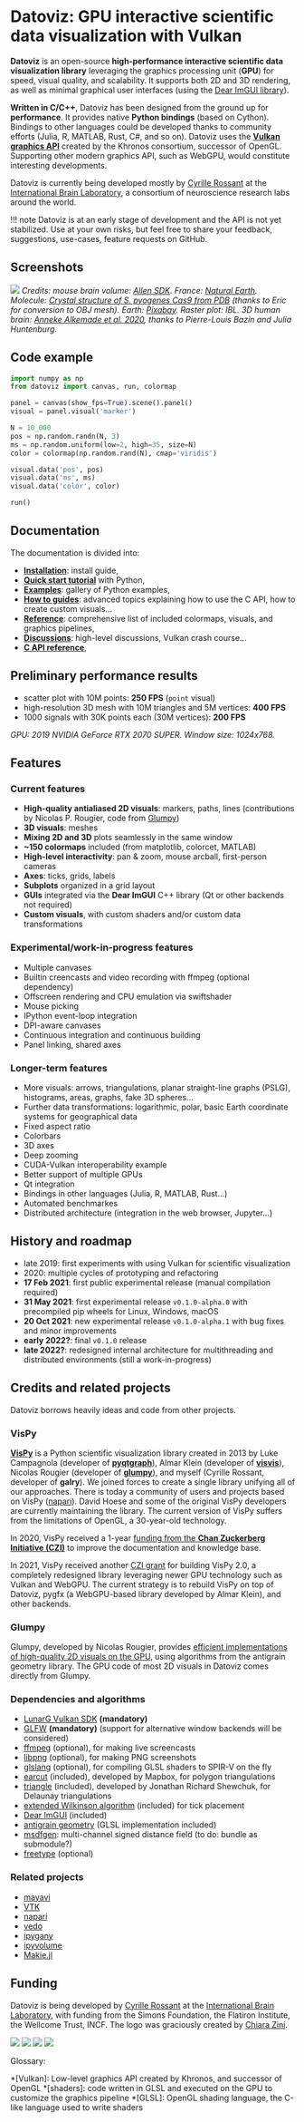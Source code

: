 # Datoviz: GPU interactive scientific data visualization with Vulkan

**Datoviz** is an open-source **high-performance interactive scientific data visualization library** leveraging the graphics processing unit (**GPU**) for speed, visual quality, and scalability. It supports both 2D and 3D rendering, as well as minimal graphical user interfaces (using the [Dear ImGUI library](https://github.com/ocornut/imgui)).

**Written in C/C++**, Datoviz has been designed from the ground up for **performance**. It provides native **Python bindings** (based on Cython). Bindings to other languages could be developed thanks to community efforts (Julia, R, MATLAB, Rust, C#, and so on). Datoviz uses the [**Vulkan graphics API**](https://www.khronos.org/vulkan/) created by the Khronos consortium, successor of OpenGL. Supporting other modern graphics API, such as WebGPU, would constitute interesting developments.

Datoviz is currently being developed mostly by [Cyrille Rossant](https://cyrille.rossant.net) at the [International Brain Laboratory](http://internationalbrainlab.org/), a consortium of neuroscience research labs around the world.

!!! note
    Datoviz is at an early stage of development and the API is not yet stabilized. Use at your own risks, but feel free to share your feedback, suggestions, use-cases, feature requests on GitHub.


## Screenshots

![](https://raw.githubusercontent.com/datoviz/data/master/screenshots/datoviz.jpg)
*Credits: mouse brain volume: [Allen SDK](https://alleninstitute.github.io/AllenSDK/). France: [Natural Earth](https://www.naturalearthdata.com/). Molecule: [Crystal structure of S. pyogenes Cas9 from PDB](https://www.rcsb.org/structure/4cmp) (thanks to Eric for conversion to OBJ mesh). Earth: [Pixabay](https://pixabay.com/fr/illustrations/terre-planet-monde-globe-espace-1617121/). Raster plot: IBL. 3D human brain: [Anneke Alkemade et al. 2020](https://www.frontiersin.org/articles/10.3389/fnana.2020.536838/full), thanks to Pierre-Louis Bazin and Julia Huntenburg.*


## Code example

```python
import numpy as np
from datoviz import canvas, run, colormap

panel = canvas(show_fps=True).scene().panel()
visual = panel.visual('marker')

N = 10_000
pos = np.random.randn(N, 3)
ms = np.random.uniform(low=2, high=35, size=N)
color = colormap(np.random.rand(N), cmap='viridis')

visual.data('pos', pos)
visual.data('ms', ms)
visual.data('color', color)

run()
```


## Documentation

The documentation is divided into:

* **[Installation](https://datoviz.org/tutorials/install/)**: install guide,
* **[Quick start tutorial](https://datoviz.org/tutorials/quickstart)** with Python,
* **[Examples](https://datoviz.org/examples/)**: gallery of Python examples,
* **[How to guides](https://datoviz.org/howto/)**: advanced topics explaining how to use the C API, how to create custom visuals...
* **[Reference](https://datoviz.org/reference/)**: comprehensive list of included colormaps, visuals, and graphics pipelines,
* **[Discussions](https://datoviz.org/discussions/)**: high-level discussions, Vulkan crash course...
* **[C API reference](https://datoviz.org/api/)**,

<!-- NOTE: we use absolute URLs so that the links work on both the GitHub README and the website -->


## Preliminary performance results

* scatter plot with 10M points: **250 FPS** (`point` visual)
* high-resolution 3D mesh with 10M triangles and 5M vertices: **400 FPS**
* 1000 signals with 30K points each (30M vertices): **200 FPS**

*GPU: 2019 NVIDIA GeForce RTX 2070 SUPER. Window size: 1024x768.*


## Features

### Current features

* **High-quality antialiased 2D visuals**: markers, paths, lines (contributions by Nicolas P. Rougier, code from [Glumpy](https://glumpy.github.io/))
* **3D visuals**: meshes
* **Mixing 2D and 3D** plots seamlessly in the same window
* **~150 colormaps** included (from matplotlib, colorcet, MATLAB)
* **High-level interactivity**: pan & zoom, mouse arcball, first-person cameras
* **Axes**: ticks, grids, labels
* **Subplots** organized in a grid layout
* **GUIs** integrated via the **Dear ImGUI** C++ library (Qt or other backends not required)
* **Custom visuals**, with custom shaders and/or custom data transformations

### Experimental/work-in-progress features

* Multiple canvases
* Builtin creencasts and video recording with ffmpeg (optional dependency)
* Offscreen rendering and CPU emulation via swiftshader
* Mouse picking
* IPython event-loop integration
* DPI-aware canvases
* Continuous integration and continuous building
* Panel linking, shared axes

### Longer-term features

* More visuals: arrows, triangulations, planar straight-line graphs (PSLG), histograms, areas, graphs, fake 3D spheres...
* Further data transformations: logarithmic, polar, basic Earth coordinate systems for geographical data
* Fixed aspect ratio
* Colorbars
* 3D axes
* Deep zooming
* CUDA-Vulkan interoperability example
* Better support of multiple GPUs
* Qt integration
* Bindings in other languages (Julia, R, MATLAB, Rust...)
* Automated benchmarkes
* Distributed architecture (integration in the web browser, Jupyter...)


## History and roadmap

* late 2019: first experiments with using Vulkan for scientific visualization
* 2020: multiple cycles of prototyping and refactoring
* **17 Feb 2021**: first public experimental release (manual compilation required)
* **31 May 2021**: first experimental release `v0.1.0-alpha.0` with precompiled pip wheels for Linux, Windows, macOS
* **20 Oct 2021**: new experimental release `v0.1.0-alpha.1` with bug fixes and minor improvements
* **early 2022?**: final `v0.1.0` release
* **late 2022?**: redesigned internal architecture for multithreading and distributed environments (still a work-in-progress)



## Credits and related projects

Datoviz borrows heavily ideas and code from other projects.


### VisPy

[**VisPy**](https://vispy.org/) is a Python scientific visualization library created in 2013 by Luke Campagnola (developer of [**pyqtgraph**](http://www.pyqtgraph.org/)), Almar Klein (developer of [**visvis**](https://github.com/almarklein/visvis)), Nicolas Rougier (developer of [**glumpy**](https://glumpy.github.io/)), and myself (Cyrille Rossant, developer of **galry**). We joined forces to create a single library unifying all of our approaches. There is today a community of users and projects based on VisPy ([napari](https://napari.org/)). David Hoese and some of the original VisPy developers are currently maintaining the library. The current version of VisPy suffers from the limitations of OpenGL, a 30-year-old technology.

In 2020, VisPy received a 1-year [funding from the **Chan Zuckerberg Initiative (CZI)**](https://chanzuckerberg.com/eoss/proposals/rebuilding-the-community-behind-vispys-fast-interactive-visualizations/) to improve the documentation and knowledge base.

In 2021, VisPy received another [CZI grant](https://chanzuckerberg.com/eoss/proposals/vispy-2-0-next-generation-interactive-scientific-visualization-in-python/) for building VisPy 2.0, a completely redesigned library leveraging newer GPU technology such as Vulkan and WebGPU. The current strategy is to rebuild VisPy on top of Datoviz, pygfx (a WebGPU-based library developed by Almar Klein), and other backends.


### Glumpy

Glumpy, developed by Nicolas Rougier, provides [efficient implementations of high-quality 2D visuals on the GPU](https://www.labri.fr/perso/nrougier/python-opengl/), using algorithms from the antigrain geometry library. The GPU code of most 2D visuals in Datoviz comes directly from Glumpy.


### Dependencies and algorithms

* [LunarG Vulkan SDK](https://www.lunarg.com/vulkan-sdk/) **(mandatory)**
* [GLFW](https://www.glfw.org/) **(mandatory)** (support for alternative window backends will be considered)
* [ffmpeg](https://ffmpeg.org/) (optional), for making live screencasts
* [libpng](http://www.libpng.org/pub/png/libpng.html) (optional), for making PNG screenshots
* [glslang](https://github.com/KhronosGroup/glslang) (optional), for compiling GLSL shaders to SPIR-V on the fly
* [earcut](https://github.com/mapbox/earcut) (included), developed by Mapbox, for polygon triangulations
* [triangle](https://www.cs.cmu.edu/~quake/triangle.html) (included), developed by Jonathan Richard Shewchuk, for Delaunay triangulations
* [extended Wilkinson algorithm](http://vis.stanford.edu/papers/tick-labels) (included) for tick placement
* [Dear ImGUI](https://github.com/ocornut/imgui) (included)
* [antigrain geometry](https://en.wikipedia.org/wiki/Anti-Grain_Geometry) (GLSL implementation included)
* [msdfgen](https://github.com/Chlumsky/msdfgen): multi-channel signed distance field (to do: bundle as submodule?)
* [freetype](https://www.freetype.org/) (optional)


### Related projects

* [mayavi](https://docs.enthought.com/mayavi/mayavi/)
* [VTK](https://vtk.org/)
* [napari](https://napari.org/)
* [vedo](https://github.com/marcomusy/vedo)
* [ipygany](https://ipygany.readthedocs.io/en/latest/)
* [ipyvolume](https://github.com/maartenbreddels/ipyvolume)
* [Makie.jl](http://makie.juliaplots.org/stable/)


## Funding

Datoviz is being developed by [Cyrille Rossant](https://cyrille.rossant.net/) at the [International Brain Laboratory](https://www.internationalbrainlab.com/), with funding from the Simons Foundation, the Flatiron Institute, the Wellcome Trust, INCF. The logo was graciously created by [Chiara Zini](https://www.linkedin.com/in/czini/).

![](https://raw.githubusercontent.com/datoviz/datoviz/main/docs/images/simons.png)
![](https://raw.githubusercontent.com/datoviz/datoviz/main/docs/images/flatiron.png)
![](https://raw.githubusercontent.com/datoviz/datoviz/main/docs/images/wellcome.jpg)
![](https://raw.githubusercontent.com/datoviz/datoviz/main/docs/images/incf.jpg)


Glossary:

*[Vulkan]: Low-level graphics API created by Khronos, and successor of OpenGL
*[shaders]: code written in GLSL and executed on the GPU to customize the graphics pipeline
*[GLSL]: OpenGL shading language, the C-like language used to write shaders
